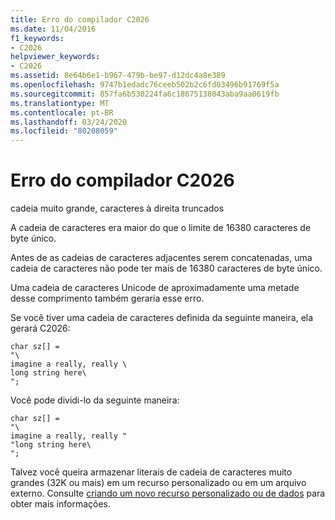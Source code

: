 ```yaml
---
title: Erro do compilador C2026
ms.date: 11/04/2016
f1_keywords:
- C2026
helpviewer_keywords:
- C2026
ms.assetid: 8e64b6e1-b967-479b-be97-d12dc4a8e389
ms.openlocfilehash: 9747b1edadc76ceeb502b2c6fd03496b91769f5a
ms.sourcegitcommit: 857fa6b530224fa6c18675138043aba9aa0619fb
ms.translationtype: MT
ms.contentlocale: pt-BR
ms.lasthandoff: 03/24/2020
ms.locfileid: "80208059"
---
```

# <a name="compiler-error-c2026"></a>Erro do compilador C2026

cadeia muito grande, caracteres à direita truncados

A cadeia de caracteres era maior do que o limite de 16380 caracteres de byte único.

Antes de as cadeias de caracteres adjacentes serem concatenadas, uma cadeia de caracteres não pode ter mais de 16380 caracteres de byte único.

Uma cadeia de caracteres Unicode de aproximadamente uma metade desse comprimento também geraria esse erro.

Se você tiver uma cadeia de caracteres definida da seguinte maneira, ela gerará C2026:

```
char sz[] =
"\
imagine a really, really \
long string here\
";
```

Você pode dividi-lo da seguinte maneira:

```
char sz[] =
"\
imagine a really, really "
"long string here\
";
```

Talvez você queira armazenar literais de cadeia de caracteres muito grandes (32K ou mais) em um recurso personalizado ou em um arquivo externo. Consulte [criando um novo recurso personalizado ou de dados](../../windows/creating-a-new-custom-or-data-resource.md) para obter mais informações.
